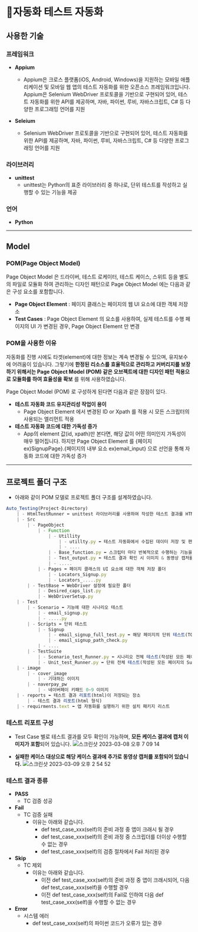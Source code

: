 # 자동화 테스트 자동화
## 사용한 기술

### 프레임워크

- **Appium**
    - Appium은 크로스 플랫폼(iOS, Android, Windows)을 지원하는 모바일 애플리케이션 및 모바일 웹 앱의 테스트 자동화를 위한 오픈소스 프레임워크입니다. Appium은 Selenium WebDriver 프로토콜을 기반으로 구현되어 있어, 테스트 자동화를 위한 API를 제공하며, 자바, 파이썬, 루비, 자바스크립트, C# 등 다양한 프로그래밍 언어를 지원

- **Seleium**
    - Selenium WebDriver 프로토콜을 기반으로 구현되어 있어, 테스트 자동화를 위한 API를 제공하며, 자바, 파이썬, 루비, 자바스크립트, C# 등 다양한 프로그래밍 언어를 지원
      
### 라이브러리

- **unittest**
    - unittest는 Python의 표준 라이브러리 중 하나로, 단위 테스트를 작성하고 실행할 수 있는 기능을 제공

### 언어

- **Python**

---

## Model

### POM(Page Object Model)

Page Object Model 은 드라이버, 테스트 로케이터, 테스트 케이스, 스위트 등을 별도의 파일로 모듈화 하여 관리하는 디자인 패턴으로 Page Object Model 에는 다음과 같은 구성 요소를 포함합니다.

- **Page Object Element** : 페이지 클래스는 페이지의 웹 UI 요소에 대한 객체 저장소
- **Test Cases** : Page Object Element 의 요소를 사용하여, 실제 테스트를 수행 페이지의 UI 가 변경된 경우, Page Object Element 만 변경

### POM을 사용한 이유

자동화를 진행 시에도 타겟(element)에 대한 정보는 계속 변경될 수 있으며, 유지보수에 어려움이 있습니다. 그렇기에 **한정된 리소스를 효율적으로 관리하고 커버리지를 보장하기 위해서는 Page Object Model (POM) 같은 오브젝트에 대한 디자인 패턴 적용으로 모듈화를 하여 효율성을 확보** 를 위해 사용하였습니다.

Page Object Model (POM) 로 구성하게 된다면 다음과 같은 장점이 있다.

- **테스트 자동화 코드 유지관리성 작업이 용이**
    - Page Object Element 에서 변경된 ID or Xpath 를 적용 시 모든 스크립터의 사용되는 엘리먼트 적용
- **테스트 자동화 코드에 대한 가독성 증가**
    - App의 element 값(id, xpath)만 본다면, 해당 값이 어떤 의미인지 가독성이 매우 떨어집니다. 하지만 Page Object Element 를  {페이지 ex)SignupPage}.{페이지의 내부 요소 ex)email_input} 으로  선언을 통해 자동화 코드에 대한 가독성 증가

---

## 프로젝트 폴더 구조

- 아래와 같이 POM 모델로 프로젝트 폴더 구조를 설계하였습니다.

```jsx
Auto_Testing(Project-Directory)  
	| - HtmlTestRunner ⬅ unittest 라이브러리를 사용하여 작성한 테스트 결과를 HTML 형식으로 출력해주는 오픈소스 
	| - Src
		| - PageObject
			| - Function
				| - Utillity
					| - utillty.py ⬅ 테스트 자동화에서 수집된 데이터 저장 및 편집을 위한 클래스
					| - ....
				| - Base_function.py ⬅ 스크립터 마다 반복적으로 수행하는 기능을 메소드 집합 클래스 
				| - Test_output.py ⬅ 테스트 결과 확인 시 이미지 & 동영상 캡처를 수행하는 클래스
				| - .....
			| - Pages ⬅ 페이지 클래스의 UI 요소에 대한 객체 저장 폴더
				| - Locators_Signup.py
				| - Locators_.....py
		| - TestBase ⬅ WebDriver 설정에 필요한 폴더
			| - Desired_caps_list.py
			| - WebDriverSetup.py
	| - Test
		| - Scenario ⬅ 기능에 대한 시나리오 테스트
			| - email_signup.py
			| - .....py
		| - Scripts ⬅ 단위 테스트
			| - Signup
				| - email_signup_full_test.py ⬅ 해당 페이지의 단위 테스트(TC_Case)의 묶음(Suite)
				| - email_signup_path_check.py
			| - ....
		| - TestSuite
			| - Scenario_test_Runner.py ⬅ 시나리오 전체 테스트(작성된 모든 페이지의 Suite를 모두 실행)
			| - Unit_test_Runner.py ⬅ 단위 전체 테스트(작성된 모든 페이지의 Suite를 모두 실행)
	| - image 
		| - cover_image 
			| - 기대하는 이미지
		| - naverpay_pw
			| - 네이버페이 키패드 0~9 이미지
	| - reports ⬅ 테스트 결과 리포트(html)이 저장되는 장소
		| - 테스트 결과 리포트(html 형식)
	| - requirments.text ⬅ 앱 자동화를 실행하기 위한 설치 패키지 리스트
```

### 테스트 리포트 구성

- Test Case 별로 테스트 결과를 모두 확인이 가능하며, **모든 케이스 결과에 캡처 이미지가 포함**되어 있습니다.
    ![스크린샷 2023-03-08 오후 7 09 14](https://github.com/jodeuggi/Auto_Testing/assets/62323137/f5f372d0-8314-4a49-b8b0-bc47639a5f6a)

    
- **실패한 케이스 대상으로 해당 케이스 결과에 추가로 동영상 캡처를 포함되어 있습니다.**
    ![스크린샷 2023-03-09 오후 2 54 52](https://github.com/jodeuggi/Auto_Testing/assets/62323137/f597f906-4dc0-4b79-8e13-654090016e1b)


### 테스트 결과 종류

- **PASS**
    - TC 검증 성공
- **Fail**
    - TC 검증 실패
        - 이유는 아래와 같습니다.
            - def test_case_xxx(self)의 준비 과정 중 앱이 크래시 될 경우
            - def test_case_xxx(self)의 준비 과정 중 스크립더를 더이상 수행할 수 없는 경우
            - def test_case_xxx(self)의 검증 절차에서 Fail 처리된 경우
- **Skip**
    - TC 제외
        - 이유는 아래와 같습니다.
            - 이전 def test_case_xxx(self)의 준비 과정 중 앱이 크래시되어, 다음  def test_case_xxx(self)을 수행할 경우
            - 이전 def test_case_xxx(self)의 Fail로 인하여 다음 def test_case_xxx(self)을 수행할 수 없는 경우
- **Error**
    - 시스템 에러
        - def test_case_xxx(self)의 파이썬 코드가 오류가 있는 경우
